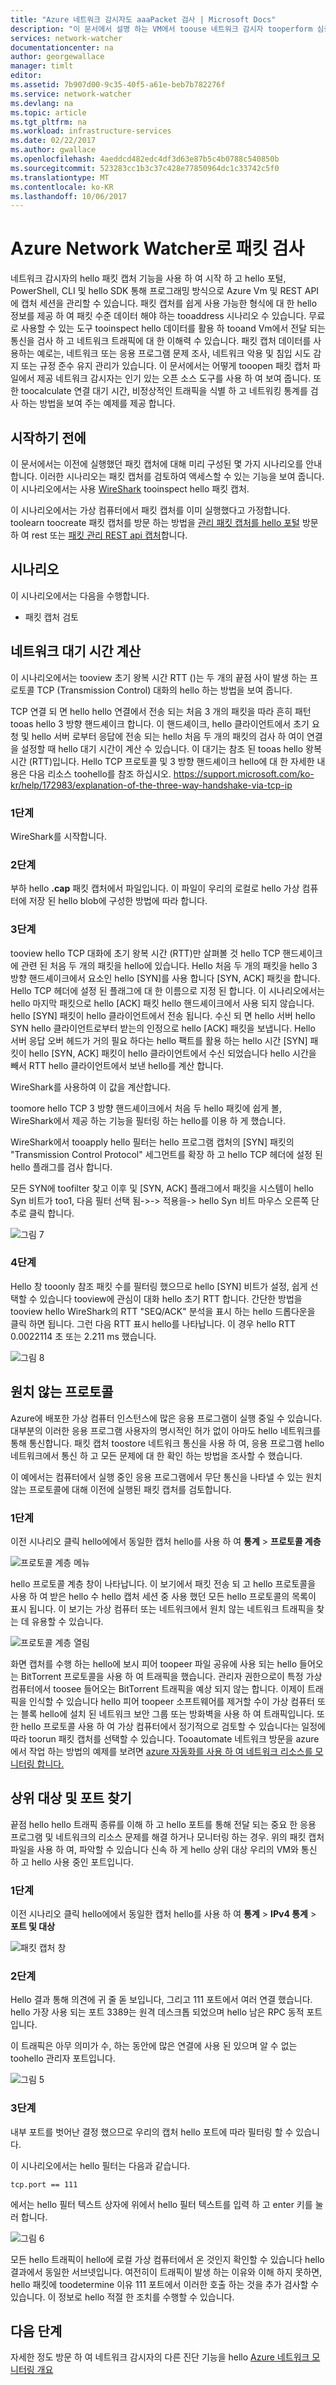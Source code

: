 ```yaml
---
title: "Azure 네트워크 감시자도 aaaPacket 검사 | Microsoft Docs"
description: "이 문서에서 설명 하는 VM에서 toouse 네트워크 감시자 tooperform 심층 패킷 검사 수집 하는 방법"
services: network-watcher
documentationcenter: na
author: georgewallace
manager: timlt
editor: 
ms.assetid: 7b907d00-9c35-40f5-a61e-beb7b782276f
ms.service: network-watcher
ms.devlang: na
ms.topic: article
ms.tgt_pltfrm: na
ms.workload: infrastructure-services
ms.date: 02/22/2017
ms.author: gwallace
ms.openlocfilehash: 4aeddcd482edc4df3d63e87b5c4b0788c540850b
ms.sourcegitcommit: 523283cc1b3c37c428e77850964dc1c33742c5f0
ms.translationtype: MT
ms.contentlocale: ko-KR
ms.lasthandoff: 10/06/2017
---
```

# <a name="packet-inspection-with-azure-network-watcher"></a>Azure Network Watcher로 패킷 검사

네트워크 감시자의 hello 패킷 캡처 기능을 사용 하 여 시작 하 고 hello 포털, PowerShell, CLI 및 hello SDK 통해 프로그래밍 방식으로 Azure Vm 및 REST API에 캡처 세션을 관리할 수 있습니다. 패킷 캡처를 쉽게 사용 가능한 형식에 대 한 hello 정보를 제공 하 여 패킷 수준 데이터 해야 하는 tooaddress 시나리오 수 있습니다. 무료로 사용할 수 있는 도구 tooinspect hello 데이터를 활용 하 tooand Vm에서 전달 되는 통신을 검사 하 고 네트워크 트래픽에 대 한 이해력 수 있습니다. 패킷 캡처 데이터를 사용하는 예로는, 네트워크 또는 응용 프로그램 문제 조사, 네트워크 악용 및 침입 시도 감지 또는 규정 준수 유지 관리가 있습니다. 이 문서에서는 어떻게 tooopen 패킷 캡처 파일에서 제공 네트워크 감시자는 인기 있는 오픈 소스 도구를 사용 하 여 보여 줍니다. 또한 toocalculate 연결 대기 시간, 비정상적인 트래픽을 식별 하 고 네트워킹 통계를 검사 하는 방법을 보여 주는 예제를 제공 합니다.

## <a name="before-you-begin"></a>시작하기 전에

이 문서에서는 이전에 실행했던 패킷 캡처에 대해 미리 구성된 몇 가지 시나리오를 안내합니다. 이러한 시나리오는 패킷 캡처를 검토하여 액세스할 수 있는 기능을 보여 줍니다. 이 시나리오에서는 사용 [WireShark](https://www.wireshark.org/) tooinspect hello 패킷 캡처.

이 시나리오에서는 가상 컴퓨터에서 패킷 캡처를 이미 실행했다고 가정합니다. toolearn toocreate 패킷 캡처를 방문 하는 방법을 [관리 패킷 캡처를 hello 포털](network-watcher-packet-capture-manage-portal.md) 방문 하 여 rest 또는 [패킷 관리 REST api 캡처](network-watcher-packet-capture-manage-rest.md)합니다.

## <a name="scenario"></a>시나리오

이 시나리오에서는 다음을 수행합니다.

* 패킷 캡처 검토

## <a name="calculate-network-latency"></a>네트워크 대기 시간 계산

이 시나리오에서는 tooview 초기 왕복 시간 RTT ()는 두 개의 끝점 사이 발생 하는 프로토콜 TCP (Transmission Control) 대화의 hello 하는 방법을 보여 줍니다.

TCP 연결 되 면 hello hello 연결에서 전송 되는 처음 3 개의 패킷을 따라 흔히 패턴 tooas hello 3 방향 핸드셰이크 합니다. 이 핸드셰이크, hello 클라이언트에서 초기 요청 및 hello 서버 로부터 응답에 전송 되는 hello 처음 두 개의 패킷의 검사 하 여이 연결을 설정할 때 hello 대기 시간이 계산 수 있습니다. 이 대기는 참조 된 tooas hello 왕복 시간 (RTT)입니다. Hello TCP 프로토콜 및 3 방향 핸드셰이크 hello에 대 한 자세한 내용은 다음 리소스 toohello를 참조 하십시오. https://support.microsoft.com/ko-kr/help/172983/explanation-of-the-three-way-handshake-via-tcp-ip

### <a name="step-1"></a>1단계

WireShark를 시작합니다.

### <a name="step-2"></a>2단계

부하 hello **.cap** 패킷 캡처에서 파일입니다. 이 파일이 우리의 로컬로 hello 가상 컴퓨터에 저장 된 hello blob에 구성한 방법에 따라 합니다.

### <a name="step-3"></a>3단계

tooview hello TCP 대화에 초기 왕복 시간 (RTT)만 살펴볼 것 hello TCP 핸드셰이크에 관련 된 처음 두 개의 패킷을 hello에 있습니다. Hello 처음 두 개의 패킷을 hello 3 방향 핸드셰이크에서 요소인 hello [SYN]를 사용 합니다 [SYN, ACK] 패킷을 합니다. Hello TCP 헤더에 설정 된 플래그에 대 한 이름으로 지정 된 합니다. 이 시나리오에서는 hello 마지막 패킷으로 hello [ACK] 패킷 hello 핸드셰이크에서 사용 되지 않습니다. hello [SYN] 패킷이 hello 클라이언트에서 전송 됩니다. 수신 되 면 hello 서버 hello SYN hello 클라이언트로부터 받는의 인정으로 hello [ACK] 패킷을 보냅니다. Hello 서버 응답 오버 헤드가 거의 필요 하다는 hello 팩트를 활용 하는 hello 시간 [SYN] 패킷이 hello [SYN, ACK] 패킷이 hello 클라이언트에서 수신 되었습니다 hello 시간을 빼서 RTT hello 클라이언트에서 보낸 hello를 계산 합니다.

WireShark를 사용하여 이 값을 계산합니다.

toomore hello TCP 3 방향 핸드셰이크에서 처음 두 hello 패킷에 쉽게 볼, WireShark에서 제공 하는 기능을 필터링 하는 hello를 이용 하 게 했습니다.

WireShark에서 tooapply hello 필터는 hello 프로그램 캡처의 [SYN] 패킷의 "Transmission Control Protocol" 세그먼트를 확장 하 고 hello TCP 헤더에 설정 된 hello 플래그를 검사 합니다.

모든 SYN에 toofilter 찾고 이후 및 [SYN, ACK] 플래그에서 패킷을 시스템이 hello Syn 비트가 too1, 다음 필터 선택 됨->-> 적용을-> hello Syn 비트 마우스 오른쪽 단추로 클릭 합니다.

![그림 7][7]

### <a name="step-4"></a>4단계

Hello 창 tooonly 참조 패킷 수를 필터링 했으므로 hello [SYN] 비트가 설정, 쉽게 선택할 수 있습니다 tooview에 관심이 대화 hello 초기 RTT 합니다. 간단한 방법을 tooview hello WireShark의 RTT "SEQ/ACK" 분석을 표시 하는 hello 드롭다운을 클릭 하면 됩니다. 그런 다음 RTT 표시 hello를 나타납니다. 이 경우 hello RTT 0.0022114 초 또는 2.211 ms 했습니다.

![그림 8][8]

## <a name="unwanted-protocols"></a>원치 않는 프로토콜

Azure에 배포한 가상 컴퓨터 인스턴스에 많은 응용 프로그램이 실행 중일 수 있습니다. 대부분의 이러한 응용 프로그램 사용자의 명시적인 허가 없이 아마도 hello 네트워크를 통해 통신합니다. 패킷 캡처 toostore 네트워크 통신을 사용 하 여, 응용 프로그램 hello 네트워크에서 통신 하 고 모든 문제에 대 한 확인 하는 방법을 조사할 수 했습니다.

이 예에서는 컴퓨터에서 실행 중인 응용 프로그램에서 무단 통신을 나타낼 수 있는 원치 않는 프로토콜에 대해 이전에 실행된 패킷 캡처를 검토합니다.

### <a name="step-1"></a>1단계

이전 시나리오 클릭 hello에에서 동일한 캡처 hello를 사용 하 여 **통계** > **프로토콜 계층**

![프로토콜 계층 메뉴][2]

hello 프로토콜 계층 창이 나타납니다. 이 보기에서 패킷 전송 되 고 hello 프로토콜을 사용 하 여 받은 hello 수 hello 캡처 세션 중 사용 했던 모든 hello 프로토콜의 목록이 표시 됩니다. 이 보기는 가상 컴퓨터 또는 네트워크에서 원치 않는 네트워크 트래픽을 찾는 데 유용할 수 있습니다.

![프로토콜 계층 열림][3]

화면 캡처를 수행 하는 hello에 보시 피어 toopeer 파일 공유에 사용 되는 hello 들어오는 BitTorrent 프로토콜을 사용 하 여 트래픽을 했습니다. 관리자 권한으로이 특정 가상 컴퓨터에서 toosee 들어오는 BitTorrent 트래픽을 예상 되지 않는 합니다. 이제이 트래픽을 인식할 수 있습니다 hello 피어 toopeer 소프트웨어를 제거할 수이 가상 컴퓨터 또는 블록 hello에 설치 된 네트워크 보안 그룹 또는 방화벽을 사용 하 여 트래픽입니다. 또한 hello 프로토콜 사용 하 여 가상 컴퓨터에서 정기적으로 검토할 수 있습니다는 일정에 따라 toorun 패킷 캡처를 선택할 수 있습니다. Tooautomate 네트워크 방문을 azure에서 작업 하는 방법의 예제를 보려면 [azure 자동화를 사용 하 여 네트워크 리소스를 모니터링 합니다.](network-watcher-monitor-with-azure-automation.md)

## <a name="finding-top-destinations-and-ports"></a>상위 대상 및 포트 찾기

끝점 hello hello 트래픽 종류를 이해 하 고 hello 포트를 통해 전달 되는 중요 한 응용 프로그램 및 네트워크의 리소스 문제를 해결 하거나 모니터링 하는 경우. 위의 패킷 캡처 파일을 사용 하 여, 파악할 수 있습니다 신속 하 게 hello 상위 대상 우리의 VM와 통신 하 고 hello 사용 중인 포트입니다.

### <a name="step-1"></a>1단계

이전 시나리오 클릭 hello에에서 동일한 캡처 hello를 사용 하 여 **통계** > **IPv4 통계** > **포트 및 대상**

![패킷 캡처 창][4]

### <a name="step-2"></a>2단계

Hello 결과 통해 의견에 귀 줄 돋 보입니다, 그리고 111 포트에서 여러 연결 했습니다. hello 가장 사용 되는 포트 3389는 원격 데스크톱 되었으며 hello 남은 RPC 동적 포트입니다.

이 트래픽은 아무 의미가 수, 하는 동안에 많은 연결에 사용 된 있으며 알 수 없는 toohello 관리자 포트입니다.

![그림 5][5]

### <a name="step-3"></a>3단계

내부 포트를 벗어난 결정 했으므로 우리의 캡처 hello 포트에 따라 필터링 할 수 있습니다.

이 시나리오에서는 hello 필터는 다음과 같습니다.

```
tcp.port == 111
```

에서는 hello 필터 텍스트 상자에 위에서 hello 필터 텍스트를 입력 하 고 enter 키를 눌러 합니다.

![그림 6][6]

모든 hello 트래픽이 hello에 로컬 가상 컴퓨터에서 온 것인지 확인할 수 있습니다 hello 결과에서 동일한 서브넷입니다. 여전히이 트래픽이 발생 하는 이유와 이해 하지 못하면, hello 패킷에 toodetermine 이유 111 포트에서 이러한 호출 하는 것을 추가 검사할 수 있습니다. 이 정보로 hello 적절 한 조치를 수행할 수 있습니다.

## <a name="next-steps"></a>다음 단계

자세한 정도 방문 하 여 네트워크 감시자의 다른 진단 기능을 hello [Azure 네트워크 모니터링 개요](network-watcher-monitoring-overview.md)

[1]: ./media/network-watcher-deep-packet-inspection/figure1.png
[2]: ./media/network-watcher-deep-packet-inspection/figure2.png
[3]: ./media/network-watcher-deep-packet-inspection/figure3.png
[4]: ./media/network-watcher-deep-packet-inspection/figure4.png
[5]: ./media/network-watcher-deep-packet-inspection/figure5.png
[6]: ./media/network-watcher-deep-packet-inspection/figure6.png
[7]: ./media/network-watcher-deep-packet-inspection/figure7.png
[8]: ./media/network-watcher-deep-packet-inspection/figure8.png













